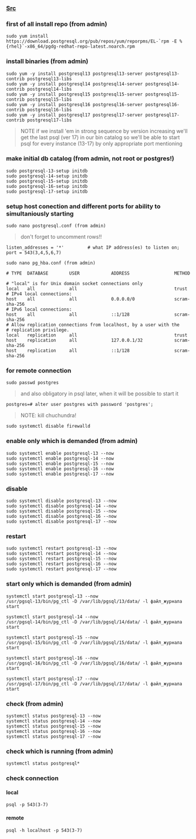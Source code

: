 ### [Src](https://github.com/AV-ghub/PostgreSQL-Cloud-Solutions/blob/main/PostgreSQL/Admin/001%20Installation.md)

### first of all install repo (from admin)
```
sudo yum install https://download.postgresql.org/pub/repos/yum/reporpms/EL-`rpm -E %{rhel}`-x86_64/pgdg-redhat-repo-latest.noarch.rpm
```

### install binaries (from admin)
```
sudo yum -y install postgresql13 postgresql13-server postgresql13-contrib postgresql13-libs
sudo yum -y install postgresql14 postgresql14-server postgresql14-contrib postgresql14-libs
sudo yum -y install postgresql15 postgresql15-server postgresql15-contrib postgresql15-libs
sudo yum -y install postgresql16 postgresql16-server postgresql16-contrib postgresql16-libs
sudo yum -y install postgresql17 postgresql17-server postgresql17-contrib postgresql17-libs
```

> NOTE
> if we install 'em in strong sequence by version increasing
> we'll get the last psql (ver 17) in our bin catalog
> so we'll be able to start psql for every instance (13-17) by only appropriate port mentioning

### make initial db catalog (from admin, not root or postgres!)
```
sudo postgresql-13-setup initdb
sudo postgresql-14-setup initdb
sudo postgresql-15-setup initdb
sudo postgresql-16-setup initdb
sudo postgresql-17-setup initdb
```

### setup host conection and different ports for ability to simultaniously starting
```
sudo nano postgresql.conf (from admin)
```
> don't forget to uncomment rows!!
```
listen_addresses = '*'         # what IP address(es) to listen on;
port = 543(3,4,5,6,7)
```
```
sudo nano pg_hba.conf (from admin)
```
```
# TYPE  DATABASE        USER            ADDRESS                 METHOD

# "local" is for Unix domain socket connections only
local   all             all                                     trust
# IPv4 local connections:
host    all             all             0.0.0.0/0               scram-sha-256
# IPv6 local connections:
host    all             all             ::1/128                 scram-sha-256
# Allow replication connections from localhost, by a user with the
# replication privilege.
local   replication     all                                     trust
host    replication     all             127.0.0.1/32            scram-sha-256
host    replication     all             ::1/128                 scram-sha-256
```

### for remote connection
```
sudo passwd postgres
```
> and also obligatory in psql later, when it will be possible to start it
```
postgres=# alter user postgres with password 'postgres';
```

> NOTE: kill chuchundra!
```
sudo systemctl disable firewalld
```

### enable only which is demanded (from admin)
```
sudo systemctl enable postgresql-13 --now
sudo systemctl enable postgresql-14 --now
sudo systemctl enable postgresql-15 --now
sudo systemctl enable postgresql-16 --now
sudo systemctl enable postgresql-17 --now
```

### disable 
```
sudo systemctl disable postgresql-13 --now
sudo systemctl disable postgresql-14 --now
sudo systemctl disable postgresql-15 --now
sudo systemctl disable postgresql-16 --now
sudo systemctl disable postgresql-17 --now
```

### restart
```
sudo systemctl restart postgresql-13 --now
sudo systemctl restart postgresql-14 --now
sudo systemctl restart postgresql-15 --now
sudo systemctl restart postgresql-16 --now
sudo systemctl restart postgresql-17 --now
```

### start only which is demanded (from admin)
```
systemctl start postgresql-13 --now
/usr/pgsql-13/bin/pg_ctl -D /var/lib/pgsql/13/data/ -l файл_журнала start

systemctl start postgresql-14 --now
/usr/pgsql-14/bin/pg_ctl -D /var/lib/pgsql/14/data/ -l файл_журнала start

systemctl start postgresql-15 --now
/usr/pgsql-15/bin/pg_ctl -D /var/lib/pgsql/15/data/ -l файл_журнала start

systemctl start postgresql-16 --now
/usr/pgsql-16/bin/pg_ctl -D /var/lib/pgsql/16/data/ -l файл_журнала start

systemctl start postgresql-17 --now
/usr/pgsql-17/bin/pg_ctl -D /var/lib/pgsql/17/data/ -l файл_журнала start
```

### check (from admin)
```
systemctl status postgresql-13 --now
systemctl status postgresql-14 --now
systemctl status postgresql-15 --now
systemctl status postgresql-16 --now
systemctl status postgresql-17 --now
```

### check which is running (from admin)
```
systemctl status postgresql*
```

### check connection

#### local
```
psql -p 543(3-7)
```
#### remote
```
psql -h localhost -p 543(3-7)
```
